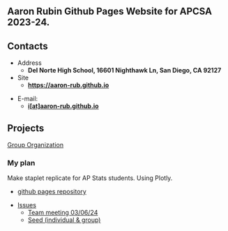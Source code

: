 ## Aaron Rubin Github Pages Website for APCSA 2023-24.

<!-- .slide -->

## Contacts

- Address
  - **Del Norte High School, 16601 Nighthawk Ln, San Diego, CA 92127**
- Site
  - **<https://aaron-rub.github.io>**

<!-- .slide vertical=true -->

 
- E-mail:
  - **[i[at]aaron-rub.github.io](mailto:aaronr06138@gmail.com)**

<!-- .slide -->

## Projects
[Group Organization](https://github.com/John-sCC)

### My plan
Make staplet replicate for AP Stats students. Using Plotly.

<!-- .slide vertical=true -->

- [github pages repository](https://github.com/aaron-rub/aaron-rub1/tree/gh-pages)

<!-- .slide diagnol=true -->

- [Issues]()
  - [Team meeting 03/06/24](https://github.com/John-sCC/jcc_frontend/issues/43)
  - [Seed (individual & group)](https://github.com/John-sCC/jcc_frontend/issues/44)

